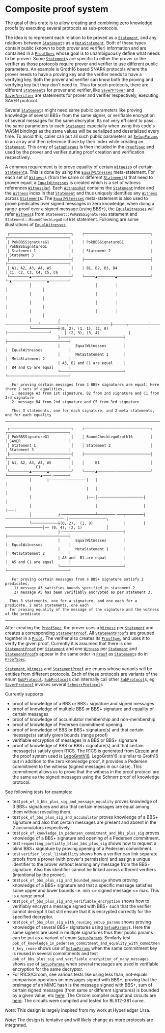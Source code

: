 # Composite proof system

<!-- cargo-rdme start -->

The goal of this crate is to allow creating and combining zero knowledge proofs by executing several
protocols as sub-protocols.

The idea is to represent each relation to be proved as a [`Statement`], and any relations between
[`Statement`]s as a [`MetaStatement`]. Both of these types contain public (known to both prover
and verifier) information and are contained in a [`ProofSpec`] whose goal is to unambiguously
define what needs to be proven. Some [`Statement`]s are specific to either the prover or the verifier
as those protocols require prover and verifier to use different public parameters. An example is Groth16
based SNARK protocols where the prover needs to have a proving key and the verifier needs to
have a verifying key. Both the prover and verifier can know both the proving and verifying key but
they don't need to. Thus for such protocols, there are different [`Statement`]s for prover and verifier,
like [`SaverProver`] and [`SaverVerifier`] are statements for prover and verifier respectively,
executing SAVER protocol.

Several [`Statement`]s might need same public parameters like proving knowledge of several BBS+
from the same signer, or verifiable encryption of several messages for the same decryptor. Its not
very efficient to pass the same parameters to each [`Statement`] especially when using this code's WASM
bindings as the same values will be serialized and deserialized every time. To avoid this, caller can
put all such public parameters as [`SetupParams`] in an array and then reference those by their index
while creating an [`Statement`]. This array of [`SetupParams`] is then included in the [`ProofSpec`]
and used by the prover and verifier during proof creation and verification respectively.

A common requirement is to prove equality of certain [`Witness`]s of certain [`Statement`]s. This
is done by using the [`EqualWitnesses`] meta-statement. For each set of [`Witness`]s (from the same or different [`Statement`]s)
that need to proven equal, a [`EqualWitnesses`] is created which is a set of witness references [`WitnessRef`].
Each [`WitnessRef`] contains the [`Statement`] index and the [`Witness`] index in that [`Statement`] and
thus uniquely identifies any [`Witness`] across [`Statement`]s. The [`EqualWitnesses`] meta-statement is also
used to prove predicates over signed messages in zero knowledge, when doing a range-proof over a
signed message (using BBS+), the [`EqualWitnesses`] will refer [`Witness`]s from `Statement::PoKBBSSignatureG1`
statement and `Statement::BoundCheckLegoGroth16` statement. Following are some illustrations of [`EqualWitnesses`]

```text
 ┌────────────────────────────┐    ┌──────────────────────────────┐     ┌────────────────────────────┐
 │ PokBBSSignatureG1          │    │ PokBBSSignatureG1            │     │ PokBBSSignatureG1          │
 │ Statement 1                │    │ Statement 2                  │     │ Statement 3                │
 ├────────────────────────────┤    ├──────────────────────────────┤     ├────────────────────────────┤
 │ A1, A2, A3, A4, A5         │    │ B1, B2, B3, B4               │     │ C1, C2, C3, C4, C5, C6     │
 └─────────▲──────────────────┘    └─────▲────────▲───────────────┘     └─▲────────────────▲─────────┘
           │                             │        │                       │                │
           │                             │        │                       │                │
           │                             │        │                       │                │
           │                             │        │                       │                │
           │            ┌-───────────────┴────────┴───┬───────────────────┼──────┬─────────┴──────────────────┐
           └────────────┼(0, 2), (1, 1), (2, 0)       ├───────────────────┘      │ (2, 3), (3, 4)             │
                        ├-────────────────────────────┤                          ├────────────────────────────┤
                        │       EqualWitnesses        │                          │  EqualWitnesses            │
                        │       MetaStatement 1       │                          │  MetaStatement 2           │
                        │ A3, B2 and C1 are equal     │                          │  B4 and C5 are equal       │
                        └─────────────────────────────┘                          └────────────────────────────┘
```

```
   For proving certain messages from 3 BBS+ signatures are equal. Here there 2 sets of equalities,
   1. message A3 from 1st signature, B2 from 2nd signature and C1 from 3rd signature
   2. message B4 from 2nd signature and C5 from 3rd signature

   Thus 3 statements, one for each signature, and 2 meta statements, one for each equality
```
---------------------------------------------------------------------------------------------------------------------------------------------------
```text
 ┌────────────────────────────┐    ┌──────────────────────────────┐     ┌────────────────────────────┐
 │ PokBBSSignatureG1          │    │ BoundCheckLegoGroth16        │     │ SAVER                      │
 │ Statement 1                │    │ Statement 2                  │     │ Statement 3                │
 ├────────────────────────────┤    ├──────────────────────────────┤     ├────────────────────────────┤
 │ A1, A2, A3, A4, A5         │    │     B1                       │     │             C1             │
 └─────────▲───────▲──────────┘    └─────▲────────-───────────────┘     └───────────────▲────-───────┘
           │       |─────────────────|   │                                              │
           │                         |   │                                              │
           │                         |──-│-────────────────────|                        │
           │                             │                     |                        |───|
           │            ┌-───────────────┴────────-───┬────────|───────────────────────────-|─────────────────┐
           └────────────┼(0, 2),  (1, 0)              |        |─────────────────│── (0, 4), (2, 1)           │
                        ├-────────────────────────────┤                          ├────────────────────────────┤
                        │       EqualWitnesses        │                          │  EqualWitnesses            │
                        │       MetaStatement 1       │                          │  MetaStatement 2           │
                        │ A3 and  B1 are equal        │                          │  A5 and C1 are equal       │
                        └─────────────────────────────┘                          └────────────────────────────┘
```

```
   For proving certain messages from a BBS+ signature satisfy 2 predicates,
    1) message A3 satisfies bounds specified in statement 2
    2) message A5 has been verifiably encrypted as per statement 3.

  Thus 3 statements, one for a signature, and one each for a predicate. 2 meta statements, one each
  for proving equality of the message of the signature and the witness of the predicate
```
--------------------------------------------------------------------------------------------------------------------------------

After creating the [`ProofSpec`], the prover uses a [`Witness`] per [`Statement`] and creates a
corresponding [`StatementProof`]. All [`StatementProof`]s are grouped together in a [`Proof`].
The verifier also creates its [`ProofSpec`] and uses it to verify the given proof. Currently it is
assumed that there is one [`StatementProof`] per [`Statement`] and one [`Witness`] per [`Statement`]
and [`StatementProof`]s appear in the same order in [`Proof`] as [`Statement`]s do in [`ProofSpec`].

[`Statement`], [`Witness`] and [`StatementProof`] are enums whose variants will be entities from different
protocols. Each of these protocols are variants of the enum [`SubProtocol`]. [`SubProtocol`]s can internally
call other [`SubProtocol`]s, eg [`SaverProtocol`] invokes several [`SchnorrProtocol`]s

Currently supports
- proof of knowledge of a BBS or BBS+ signature and signed messages
- proof of knowledge of multiple BBS or BBS+ signature and equality of certain messages
- proof of knowledge of accumulator membership and non-membership
- proof of knowledge of Pedersen commitment opening.
- proof of knowledge of BBS or BBS+ signature(s) and that certain message(s) satisfy given bounds (range proof)
- verifiable encryption of messages in a BBS or BBS+ signature
- proof of knowledge of BBS or BBS+ signature(s) and that certain message(s) satisfy given R1CS. The R1CS is generated
  from [Circom](https://github.com/iden3/circom) and the proof system used is [LegoGroth16](https://github.com/lovesh/legogro16).
  LegoGroth16 is similar to Groth16 but in addition to the zero knowledge proof, it provides a Pedersen
  commitment to the witness (signed messages in our case). This commitment allows us to prove that the witness in
  the proof protocol are the same as the signed messages using the Schnorr proof of knowledge protocol.

See following tests for examples:

- test `pok_of_3_bbs_plus_sig_and_message_equality` proves knowledge of 3 BBS+ signatures and also that certain
  messages are equal among them without revealing them.
- test `pok_of_bbs_plus_sig_and_accumulator` proves knowledge of a BBS+ signature and also that certain messages
  are present and absent in the 2 accumulators respectively.
- test `pok_of_knowledge_in_pedersen_commitment_and_bbs_plus_sig` proves knowledge of a BBS+ signature and opening
  of a Pedersen commitment.
- test `requesting_partially_blind_bbs_plus_sig` shows how to request a blind BBS+ signature by proving opening of
  a Pedersen commitment.
- test `verifier_local_linkability` shows how a verifier can link separate proofs from a prover (with prover's
  permission) and assign a unique identifier to the prover without learning any message from the BBS+ signature.
  Also this identifier cannot be linked across different verifiers (intentional by the prover).
- test `pok_of_bbs_plus_sig_and_bounded_message` shows proving knowledge of a BBS+ signature and that a specific
  message satisfies some upper and lower bounds i.e. min <= signed message <= max. This is a range proof.
- test `pok_of_bbs_plus_sig_and_verifiable_encryption` shows how to verifiably encrypt a message signed with BBS+ such
  that the verifier cannot decrypt it but still ensure that it is encrypted correctly for the specified decryptor.
- test `pok_of_bbs_plus_sig_with_reusing_setup_params` shows proving knowledge of several BBS+ signatures
  using [`SetupParams`]s. Here the same signers are used in multiple signatures thus their public params
  can be put as a variant of enum [`SetupParams`]. Similarly test
  `pok_of_knowledge_in_pedersen_commitment_and_equality_with_commitment_key_reuse` shows use of [`SetupParams`]
  when the same commitment key is reused in several commitments and test `pok_of_bbs_plus_sig_and_verifiable_encryption_of_many_messages`
  shows use of [`SetupParams`] when several messages are used in verifiable encryption for the same decryptor.
- For R1CS/Circom, see various tests like using less than, not-equals comparison operators on messages signed with BBS+, proving
  that the preimage of an MiMC hash is the message signed with BBS+, sum of certain signed messages (from same or different signatures)
  is bounded by a given value, etc [here](tests/r1cs). The Circom compiler output and circuits are [here](tests/r1cs/circom).
  The circuits were compiled and tested for BLS12-381 curve.

*Note*: This design is largely inspired from my work at Hyperledger Ursa.

*Note*: The design is tentative and will likely change as more protocols are integrated.

[`Statement`]: https://docs.rs/proof_system/latest/proof_system/statement/enum.Statement.html
[`MetaStatement`]: https://docs.rs/proof_system/latest/proof_system/meta_statement/enum.MetaStatement.html
[`EqualWitnesses`]: https://docs.rs/proof_system/latest/proof_system/meta_statement/struct.EqualWitnesses.html
[`WitnessRef`]: https://docs.rs/proof_system/latest/proof_system/meta_statement/type.WitnessRef.html
[`SaverProver`]: https://docs.rs/proof_system/latest/proof_system/statement/saver/struct.SaverProver.html
[`SaverVerifier`]: https://docs.rs/proof_system/latest/proof_system/statement/saver/struct.SaverVerifier.html
[`SetupParams`]: https://docs.rs/proof_system/latest/proof_system/setup_params/enum.SetupParams.html
[`ProofSpec`]: https://docs.rs/proof_system/latest/proof_system/proof_spec/struct.ProofSpec.html
[`Witness`]: https://docs.rs/proof_system/latest/proof_system/witness/enum.Witness.html
[`StatementProof`]: https://docs.rs/proof_system/latest/proof_system/statement_proof/enum.StatementProof.html
[`Proof`]: proof::Proof
[`SubProtocol`]: https://docs.rs/proof_system/latest/proof_system/sub_protocols/enum.SubProtocol.html
[`SaverProtocol`]: https://docs.rs/proof_system/latest/proof_system/sub_protocols/saver/struct.SaverProtocol.html
[`SchnorrProtocol`]: https://docs.rs/proof_system/latest/proof_system/sub_protocols/schnorr/struct.SchnorrProtocol.html

<!-- cargo-rdme end -->
